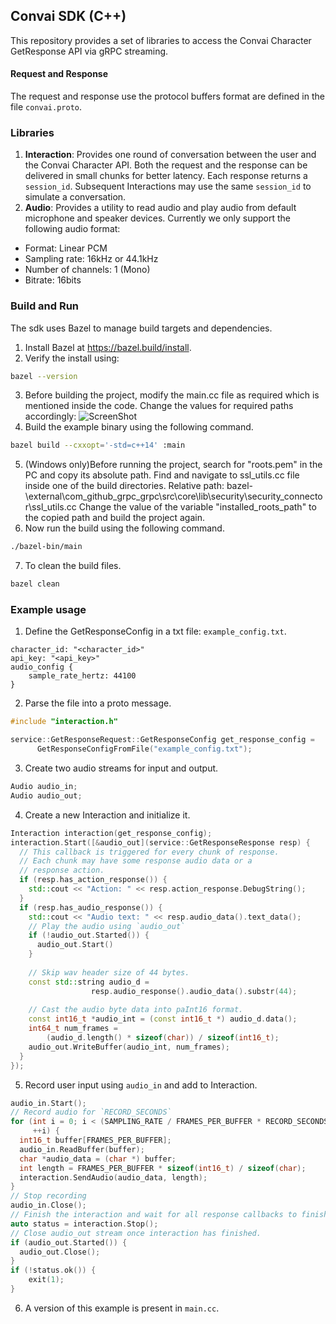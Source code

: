## Convai SDK (C++)
This repository provides a set of libraries to access the Convai Character GetResponse API via gRPC streaming.

#### Request and Response
The request and response use the protocol buffers format are defined in the file `convai.proto`.

### Libraries
1. **Interaction**: Provides one round of conversation between the user and the Convai Character API. Both the request and the response can be delivered in small chunks for better latency. Each response returns a `session_id`. Subsequent Interactions may use the same `session_id` to simulate a conversation.
2. **Audio**: Provides a utility to read audio and play audio from default microphone and speaker devices. Currently we only support the following audio format:
  - Format: Linear PCM
  - Sampling rate: 16kHz or 44.1kHz
  - Number of channels: 1 (Mono)
  - Bitrate: 16bits

### Build and Run
The sdk uses Bazel to manage build targets and dependencies.
1. Install Bazel at https://bazel.build/install.
2. Verify the install using:
```sh
bazel --version
```
3. Before building the project, modify the main.cc file as required which is mentioned inside the code.
   Change the values for required paths accordingly:
   ![ScreenShot](.repo_resources/roots.png)
4. Build the example binary using the following command.
```sh
bazel build --cxxopt='-std=c++14' :main
```
5. (Windows only)Before running the project, search for "roots.pem" in the PC and copy its absolute path.
   Find and navigate to ssl_utils.cc file inside one of the build directories.
   Relative path: bazel-<Project-name>\external\com_github_grpc_grpc\src\core\lib\security\security_connector\ssl_utils.cc
   Change the value of the variable "installed_roots_path" to the copied path and build the project again.
6. Now run the build using the following command.
```sh
./bazel-bin/main
```
7. To clean the build files.
```sh
bazel clean
```
  
### Example usage
1. Define the GetResponseConfig in a txt file: `example_config.txt`.
```
character_id: "<character_id>"
api_key: "<api_key>"
audio_config {
    sample_rate_hertz: 44100
}
```
2. Parse the file into a proto message.
```cpp
#include "interaction.h"

service::GetResponseRequest::GetResponseConfig get_response_config =
      GetResponseConfigFromFile("example_config.txt");
```
3. Create two audio streams for input and output.
```cpp
Audio audio_in;
Audio audio_out;
```
4. Create a new Interaction and initialize it.
```cpp
Interaction interaction(get_response_config);
interaction.Start([&audio_out](service::GetResponseResponse resp) {
  // This callback is triggered for every chunk of response.
  // Each chunk may have some response audio data or a
  // response action.
  if (resp.has_action_response()) {
    std::cout << "Action: " << resp.action_response.DebugString();
  }
  if (resp.has_audio_response()) {
    std::cout << "Audio text: " << resp.audio_data().text_data();
    // Play the audio using `audio_out`
    if (!audio_out.Started()) {
      audio_out.Start()
    }
    
    // Skip wav header size of 44 bytes.
    const std::string audio_d =
                  resp.audio_response().audio_data().substr(44);
                  
    // Cast the audio byte data into paInt16 format.
    const int16_t *audio_int = (const int16_t *) audio_d.data();
    int64_t num_frames =
        (audio_d.length() * sizeof(char)) / sizeof(int16_t);
    audio_out.WriteBuffer(audio_int, num_frames);   
  }
});
```
5. Record user input using `audio_in` and add to Interaction.
```cpp
audio_in.Start();
// Record audio for `RECORD_SECONDS`
for (int i = 0; i < (SAMPLING_RATE / FRAMES_PER_BUFFER * RECORD_SECONDS);
     ++i) {
  int16_t buffer[FRAMES_PER_BUFFER];
  audio_in.ReadBuffer(buffer);
  char *audio_data = (char *) buffer;
  int length = FRAMES_PER_BUFFER * sizeof(int16_t) / sizeof(char);
  interaction.SendAudio(audio_data, length);
}
// Stop recording
audio_in.Close();
// Finish the interaction and wait for all response callbacks to finish.
auto status = interaction.Stop();
// Close audio_out stream once interaction has finished.
if (audio_out.Started()) {
  audio_out.Close();
}
if (!status.ok()) {
    exit(1);
}
```
6. A version of this example is present in `main.cc`.
